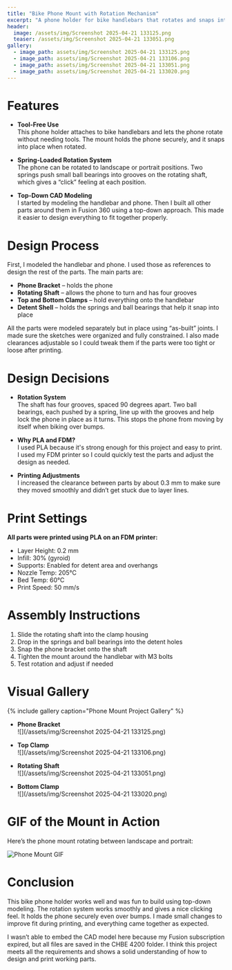 ```yaml
---
title: "Bike Phone Mount with Rotation Mechanism"
excerpt: "A phone holder for bike handlebars that rotates and snaps into place using a spring-loaded system. Designed using a top-down modeling approach."
header:
  image: /assets/img/Screenshot 2025-04-21 133125.png
  teaser: /assets/img/Screenshot 2025-04-21 133051.png
gallery:
  - image_path: assets/img/Screenshot 2025-04-21 133125.png
  - image_path: assets/img/Screenshot 2025-04-21 133106.png
  - image_path: assets/img/Screenshot 2025-04-21 133051.png
  - image_path: assets/img/Screenshot 2025-04-21 133020.png
---
```


# Features

* **Tool-Free Use**  
  This phone holder attaches to bike handlebars and lets the phone rotate without needing tools. The mount holds the phone securely, and it snaps into place when rotated.

* **Spring-Loaded Rotation System**  
  The phone can be rotated to landscape or portrait positions. Two springs push small ball bearings into grooves on the rotating shaft, which gives a “click” feeling at each position.

* **Top-Down CAD Modeling**  
  I started by modeling the handlebar and phone. Then I built all other parts around them in Fusion 360 using a top-down approach. This made it easier to design everything to fit together properly.

# Design Process

First, I modeled the handlebar and phone. I used those as references to design the rest of the parts. The main parts are:

- **Phone Bracket** – holds the phone  
- **Rotating Shaft** – allows the phone to turn and has four grooves  
- **Top and Bottom Clamps** – hold everything onto the handlebar  
- **Detent Shell** – holds the springs and ball bearings that help it snap into place

All the parts were modeled separately but in place using “as-built” joints. I made sure the sketches were organized and fully constrained. I also made clearances adjustable so I could tweak them if the parts were too tight or loose after printing.

# Design Decisions

- **Rotation System**  
  The shaft has four grooves, spaced 90 degrees apart. Two ball bearings, each pushed by a spring, line up with the grooves and help lock the phone in place as it turns. This stops the phone from moving by itself when biking over bumps.

- **Why PLA and FDM?**  
  I used PLA because it's strong enough for this project and easy to print. I used my FDM printer so I could quickly test the parts and adjust the design as needed.

- **Printing Adjustments**  
  I increased the clearance between parts by about 0.3 mm to make sure they moved smoothly and didn’t get stuck due to layer lines.

# Print Settings

**All parts were printed using PLA on an FDM printer:**

- Layer Height: 0.2 mm  
- Infill: 30% (gyroid)  
- Supports: Enabled for detent area and overhangs  
- Nozzle Temp: 205°C  
- Bed Temp: 60°C  
- Print Speed: 50 mm/s  

# Assembly Instructions

1. Slide the rotating shaft into the clamp housing  
2. Drop in the springs and ball bearings into the detent holes  
3. Snap the phone bracket onto the shaft  
4. Tighten the mount around the handlebar with M3 bolts  
5. Test rotation and adjust if needed  

# Visual Gallery

{% include gallery caption="Phone Mount Project Gallery" %}

- **Phone Bracket**  
  ![](/assets/img/Screenshot 2025-04-21 133125.png)

- **Top Clamp**  
  ![](/assets/img/Screenshot 2025-04-21 133106.png)

- **Rotating Shaft**  
  ![](/assets/img/Screenshot 2025-04-21 133051.png)

- **Bottom Clamp**  
  ![](/assets/img/Screenshot 2025-04-21 133020.png)

# GIF of the Mount in Action

Here’s the phone mount rotating between landscape and portrait:

![Phone Mount GIF](/assets/img/IMG_7138-ezgif.com-video-to-gif-converter.gif)

# Conclusion

This bike phone holder works well and was fun to build using top-down modeling. The rotation system works smoothly and gives a nice clicking feel. It holds the phone securely even over bumps. I made small changes to improve fit during printing, and everything came together as expected.

I wasn’t able to embed the CAD model here because my Fusion subscription expired, but all files are saved in the CHBE 4200 folder. I think this project meets all the requirements and shows a solid understanding of how to design and print working parts.
